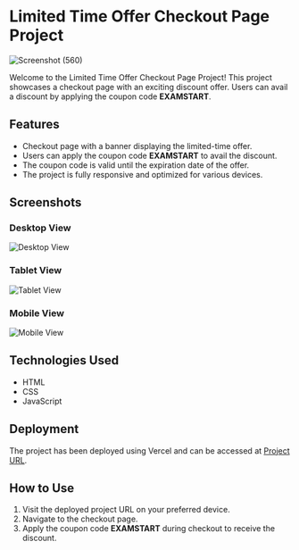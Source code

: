 # Limited Time Offer Checkout Page Project
 
![Screenshot (560)](https://github.com/9802HEMENSAN/CheckoutPage-Coupon-code/assets/111531676/256cb8d8-e6e0-4eda-a5f7-5e3f7cde5da7)

Welcome to the Limited Time Offer Checkout Page Project! This project showcases a checkout page with an exciting discount offer. Users can avail a discount by applying the coupon code **EXAMSTART**.

## Features
- Checkout page with a banner displaying the limited-time offer.
- Users can apply the coupon code **EXAMSTART** to avail the discount.
- The coupon code is valid until the expiration date of the offer.
- The project is fully responsive and optimized for various devices.

## Screenshots

### Desktop View
![Desktop View](https://github.com/9802HEMENSAN/CheckoutPage-Coupon-code/assets/111531676/64036d0e-1e23-4902-8765-93e9dd506874)

### Tablet View
![Tablet View](https://github.com/9802HEMENSAN/CheckoutPage-Coupon-code/assets/111531676/2d8c8b37-c25e-45bf-ba37-572ad3256701)

### Mobile View
![Mobile View](https://github.com/9802HEMENSAN/CheckoutPage-Coupon-code/assets/111531676/9b693ba0-6841-4fbf-9a35-6b4c3890a22b)

## Technologies Used
- HTML
- CSS
- JavaScript

## Deployment
The project has been deployed using Vercel and can be accessed at [Project URL](https://checkout-page-coupon-code.vercel.app/).

## How to Use
1. Visit the deployed project URL on your preferred device.
2. Navigate to the checkout page.
3. Apply the coupon code **EXAMSTART** during checkout to receive the discount.
 
